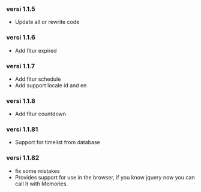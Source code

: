 ### versi 1.1.5

<ul>
  <li>Update all or rewrite code</li>
</ul>

### versi 1.1.6

<ul>
  <li>Add fitur expired</li>
</ul>

### versi 1.1.7

<ul>
  <li>Add fitur schedule</li>
  <li>Add support locale id and en</li>
</ul>

### versi 1.1.8

<ul>
  <li>Add fitur countdown</li>
</ul>

### versi 1.1.81

<ul>
  <li>Support for timelist from database</li>
</ul>

### versi 1.1.82

<ul>
  <li>fix some mistakes</li>
  <li>Provides support for use in the browser, if you know jquery now you can call it with Memories.</li>
</ul>
